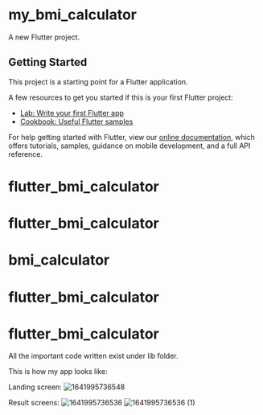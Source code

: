 # my_bmi_calculator

A new Flutter project.

## Getting Started

This project is a starting point for a Flutter application.

A few resources to get you started if this is your first Flutter project:

- [Lab: Write your first Flutter app](https://flutter.dev/docs/get-started/codelab)
- [Cookbook: Useful Flutter samples](https://flutter.dev/docs/cookbook)

For help getting started with Flutter, view our
[online documentation](https://flutter.dev/docs), which offers tutorials,
samples, guidance on mobile development, and a full API reference.
# flutter_bmi_calculator
# flutter_bmi_calculator
# bmi_calculator
# flutter_bmi_calculator
# flutter_bmi_calculator


All the important code written exist under lib folder.

This is how my app looks like:

Landing screen:
![1641995736548](https://user-images.githubusercontent.com/27567403/149154661-e95a166b-7b67-46f9-8282-6b3eae0158ba.jpg)

Result screens:
![1641995736536](https://user-images.githubusercontent.com/27567403/149154778-6ce74e8c-4cec-4d43-90a4-772d2248c63e.jpg)
![1641995736536 (1)](https://user-images.githubusercontent.com/27567403/149154792-d69f3c08-48a5-4a2e-b3c7-04b437e981cf.jpg)
